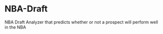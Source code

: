 # NBA-Draft
NBA Draft Analyzer that predicts whether or not a prospect will perform well in the NBA
